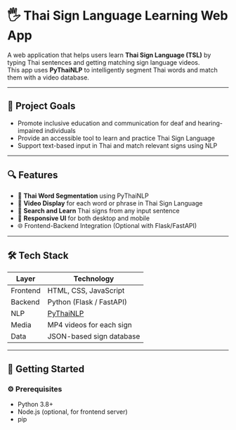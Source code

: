 # 🖐 Thai Sign Language Learning Web App

A web application that helps users learn **Thai Sign Language (TSL)** by typing Thai sentences and getting matching sign language videos.  
This app uses **PyThaiNLP** to intelligently segment Thai words and match them with a video database.

---

## 📌 Project Goals

- Promote inclusive education and communication for deaf and hearing-impaired individuals
- Provide an accessible tool to learn and practice Thai Sign Language
- Support text-based input in Thai and match relevant signs using NLP

---

## 🔍 Features

- 🧠 **Thai Word Segmentation** using PyThaiNLP
- 🎥 **Video Display** for each word or phrase in Thai Sign Language
- 🔎 **Search and Learn** Thai signs from any input sentence
- 📱 **Responsive UI** for both desktop and mobile
- 🌐 Frontend-Backend Integration (Optional with Flask/FastAPI)

---

## 🛠 Tech Stack

| Layer       | Technology             |
|-------------|------------------------|
| Frontend    | HTML, CSS, JavaScript  |
| Backend     | Python (Flask / FastAPI) |
| NLP         | [PyThaiNLP](https://github.com/PyThaiNLP/pythainlp) |
| Media       | MP4 videos for each sign |
| Data        | JSON-based sign database |

---

## 🚀 Getting Started

### ⚙️ Prerequisites

- Python 3.8+
- Node.js (optional, for frontend server)
- pip

